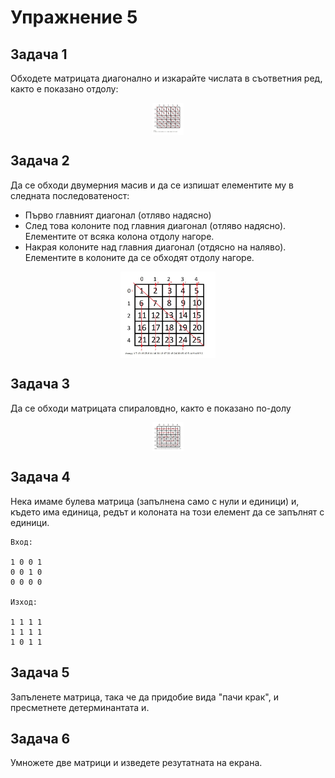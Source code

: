 # Упражнение 5

## Задача 1

Обходете матрицата диагонално и изкарайте числата в съответния ред, както е показано отдолу:

<img style="display:block;width:10%;margin:auto" src="diagonalmatrix.jpg">


## Задача 2

Да се обходи двумерния масив и да се изпишат елементите му в следната последоватеност:

* Първо главният диагонал (отляво надясно)
* След това колоните под главния диагонал (отляво надясно). Елементите от всяка колона отдолу нагоре.
* Накрая колоните над главния диагонал (отдясно на наляво). Елементите в колоните да се обходят отдолу нагоре.

<img style="display:block;width:30%;margin:auto" src="matrix.jpg">

## Задача 3

Да се обходи матрицата спираловдно, както е показано по-долу

<img style="display:block;width:10%;margin:auto" src="spiral.jpg">


## Задача 4
Нека имаме булева матрица (запълнена само с нули и единици) и, където има единица, редът и колоната на този елемент да се запълнят с единици.

```
Вход:

1 0 0 1
0 0 1 0 
0 0 0 0 

Изход:

1 1 1 1 
1 1 1 1 
1 0 1 1 
```

## Задача 5

Запъленете матрица, така че да придобие вида "пачи крак", и пресметнете детерминантата и.

## Задача 6
Умножете две матрици и изведете резутатната на екрана.
